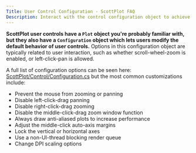 ```yaml
---
Title: User Control Configuration - ScottPlot FAQ
Description: Interact with the control configuration object to achieve advanced customizations of user control style and behavior
---
```


**ScottPlot user controls have a `Plot` object you're probably familiar with, but they also have a `Configuration` object which lets users modify the default behavior of user controls.** Options in this configuration object are typically related to user interaction, such as whether scroll-wheel-zoom is enabled, or left-click-pan is allowed.

A full list of configuration options can be seen here: [ScottPlot/Control/Configuration.cs](https://github.com/ScottPlot/ScottPlot/blob/main/src/ScottPlot4/ScottPlot/Control/Configuration.cs) but the most common customizations include:

* Prevent the mouse from zooming or panning
* Disable left-click-drag panning
* Disable right-click-drag zooming
* Disable the middle-click-drag zoom window function
* Always draw anti-aliased plots to increase performance
* Adjust the middle-click auto-axis margins
* Lock the vertical or horizontal axes
* Use a non-UI-thread blocking render queue
* Change DPI scaling options